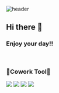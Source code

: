 ![header](https://capsule-render.vercel.app/api?type=waving&color=6FC7E1&height=140&section=header&text=&fontSize=60)
## Hi there 👋    
### Enjoy your day!!
<br/>

<!--
**jeongm/jeongm** is a ✨ _special_ ✨ repository because its `README.md` (this file) appears on your GitHub profile.

Here are some ideas to get you started:

- 🔭 I’m currently working on ...
- 🌱 I’m currently learning ...
- 👯 I’m looking to collaborate on ...
- 🤔 I’m looking for help with ...
- 💬 Ask me about ...
- 📫 How to reach me: ...
- 😄 Pronouns: ...
- ⚡ Fun fact: ...
-->


<div align="">
<p><h3>🍒Cowork Tool🍒</h3></p>
  <a href="https://www.notion.so/jeong/MAIN-2584056206dc4f6ead4d6f4b9a336cd5" target="_blank"><img src="https://img.shields.io/badge/Notion-000000?style=flat&logo=Notion&logoColor=white"/></a>
  <a href="https://jeongm.github.io" target="_blank"><img src="https://img.shields.io/badge/Blog-9999FF?style=flat&logo=GitHub&logoColor=white"/></a>
  <a href="https://github.com/jeongm" target="_blank"><img src="https://img.shields.io/badge/GitHub-181717?style=flat&logo=GitHub&logoColor=white"/></a>
  <a href="mailto:jeongm0220@gmail.com" target="_blank"><img src="https://img.shields.io/badge/Gmail-EA4335?style=flat&logo=Gmail&logoColor=white"/></a>
  
</div>
                                                                                                                                                
